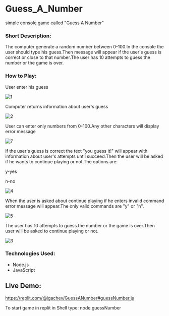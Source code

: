 # Guess_A_Number


simple console game called "Guess A Number"


### Short Description:
The computer generate a random number between 0-100.In the console the user
should type his guess.Then message will appear if the user's  guess is correct or close to that number.The user has 10 attempts to guess the number  or the game is over.

### How to Play:
User enter his guess


![1](https://user-images.githubusercontent.com/102420254/192517624-ca5b1b64-35b4-4144-8dd7-fa4e4f111b6a.PNG)


Computer returns information about user's guess


![2](https://user-images.githubusercontent.com/102420254/192518157-285b25cf-23cb-405d-9dd8-feecb9b795c5.PNG)


User can enter only numbers from 0-100.Any other characters will display error message

![7](https://user-images.githubusercontent.com/102420254/192518801-6cfe763c-9e8e-4e37-9efe-b35aaf6de622.PNG)


If the user's guess is correct the text "you guess it!" will appear with information about user's attempts until succeed.Then the user will be asked if he wants to
continue playing or not.The options are:


y-yes


n-no


![4](https://user-images.githubusercontent.com/102420254/192519983-f3c52e90-9e76-454f-afaa-a002449bf872.PNG)


When the user is asked about continue playing if he enters invalid command error message will appear.The only valid commands are "y" or "n".


![5](https://user-images.githubusercontent.com/102420254/192521962-3dbac033-8b0d-4234-b66f-ceb57be6a7fd.PNG)


The user has 10 attempts to guess the number or the game is over.Then user will be asked to continue playing or not.


![3](https://user-images.githubusercontent.com/102420254/192523271-281bc57d-e101-4196-b56f-21e6d780991e.PNG)



### Technologies Used:
- Node.js
- JavaScript

## Live Demo:
https://replit.com/@igachev/GuessANumber#guessNumber.js

To start game in replit in Shell type: node guessNumber
